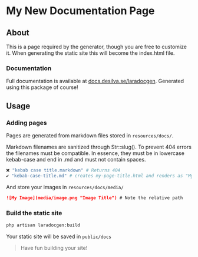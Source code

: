 # My New Documentation Page

## About
This is a page required by the generator, though you are free to customize it.
When generating the static site this will become the index.html file.

### Documentation
Full documentation is available at [docs.desilva.se/laradocgen](https://docs.desilva.se/laradocgen/). Generated using this package of course!

## Usage

### Adding pages
Pages are generated from markdown files stored in `resources/docs/`.

Markdown filenames are sanitized through Str::slug(). To prevent 404 errors the filenames must be compatible. In essence, they must be in lowercase kebab-case and end in .md and must not contain spaces.
```bash
❌ "kebab case title.markdown" # Returns 404
✔️ "kebab-case-title.md" # creates my-page-title.html and renders as "My Page Title" in the frontend
```

And store your images in `resources/docs/media/`
```markdown
![My Image](media/image.png "Image Title") # Note the relative path
```

### Build the static site
```bash
php artisan laradocgen:build
```
Your static site will be saved in `public/docs`

> Have fun building your site!